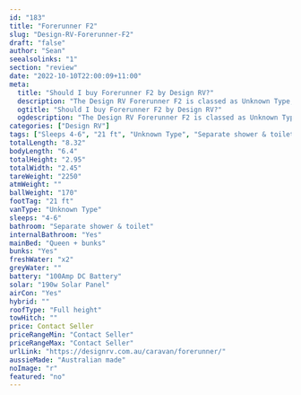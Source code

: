```yaml
---
id: "183"
title: "Forerunner F2"
slug: "Design-RV-Forerunner-F2"
draft: "false"
author: "Sean"
seealsolinks: "1"
section: "review"
date: "2022-10-10T22:00:09+11:00"
meta:
  title: "Should I buy Forerunner F2 by Design RV?"
  description: "The Design RV Forerunner F2 is classed as Unknown Type, and sleeps 4-6 people. It is Australian made and comes in at 21 ft. It generally has Separate shower & toilet."
  ogtitle: "Should I buy Forerunner F2 by Design RV?"
  ogdescription: "The Design RV Forerunner F2 is classed as Unknown Type, and sleeps 4-6 people. It is Australian made and comes in at 21 ft. It generally has Separate shower & toilet."
categories: ["Design RV"]
tags: ["Sleeps 4-6", "21 ft", "Unknown Type", "Separate shower & toilet", "Full height", "Price Unknown", "Australian made"]
totalLength: "8.32"
bodyLength: "6.4"
totalHeight: "2.95"
totalWidth: "2.45"
tareWeight: "2250"
atmWeight: ""
ballWeight: "170"
footTag: "21 ft"
vanType: "Unknown Type"
sleeps: "4-6"
bathroom: "Separate shower & toilet"
internalBathroom: "Yes"
mainBed: "Queen + bunks"
bunks: "Yes"
freshWater: "x2"
greyWater: ""
battery: "100Amp DC Battery"
solar: "190w Solar Panel"
airCon: "Yes"
hybrid: ""
roofType: "Full height"
towHitch: ""
price: Contact Seller
priceRangeMin: "Contact Seller"
priceRangeMax: "Contact Seller"
urlLink: "https://designrv.com.au/caravan/forerunner/"
aussieMade: "Australian made"
noImage: "r"
featured: "no"
---
```

